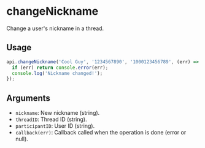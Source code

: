 # changeNickname

Change a user's nickname in a thread.

## Usage
```js
api.changeNickname('Cool Guy', '1234567890', '1000123456789', (err) => {
  if (err) return console.error(err);
  console.log('Nickname changed!');
});
```

## Arguments
- `nickname`: New nickname (string).
- `threadID`: Thread ID (string).
- `participantID`: User ID (string).
- `callback(err)`: Callback called when the operation is done (error or null).
